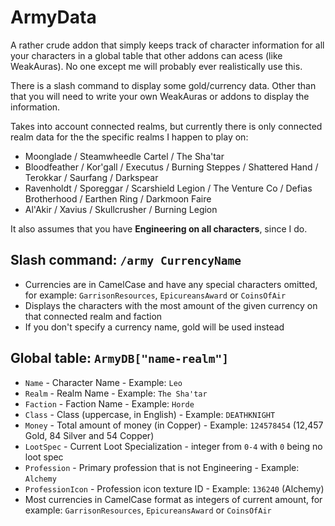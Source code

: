 # ArmyData

A rather crude addon that simply keeps track of character information for all your characters in a global table that other addons can acess (like WeakAuras). No one except me will probably ever realistically use this.

There is a slash command to display some gold/currency data. Other than that you will need to write your own WeakAuras or addons to display the information.

Takes into account connected realms, but currently there is only connected realm data for the the specific realms I happen to play on:

- Moonglade / Steamwheedle Cartel / The Sha'tar
- Bloodfeather / Kor'gall / Executus / Burning Steppes / Shattered Hand / Terokkar / Saurfang / Darkspear
- Ravenholdt / Sporeggar / Scarshield Legion / The Venture Co / Defias Brotherhood / Earthen Ring / Darkmoon Faire
- Al'Akir / Xavius / Skullcrusher / Burning Legion

It also assumes that you have **Engineering on all characters**, since I do.

## Slash command: ``/army CurrencyName``

- Currencies are in CamelCase and have any special characters omitted, for example: ``GarrisonResources``, ``EpicureansAward`` or ``CoinsOfAir``
- Displays the characters with the most amount of the given currency on that connected realm and faction
- If you don't specify a currency name, gold will be used instead

## Global table: ``ArmyDB["name-realm"]``

- ``Name`` - Character Name - Example: ``Leo``
- ``Realm`` - Realm Name - Example: ``The Sha'tar``
- ``Faction`` - Faction Name - Example: ``Horde``
- ``Class`` - Class (uppercase, in English) - Example: ``DEATHKNIGHT``
- ``Money`` - Total amount of money (in Copper) - Example: ``124578454`` (12,457 Gold, 84 Silver and 54 Copper)
- ``LootSpec`` - Current Loot Specialization - integer from ``0-4`` with ``0`` being no loot spec
- ``Profession`` - Primary profession that is not Engineering - Example: ``Alchemy``
- ``ProfessionIcon`` - Profession icon texture ID - Example: ``136240`` (Alchemy)
- Most currencies in CamelCase format as integers of current amount, for example: ``GarrisonResources``, ``EpicureansAward`` or ``CoinsOfAir``
